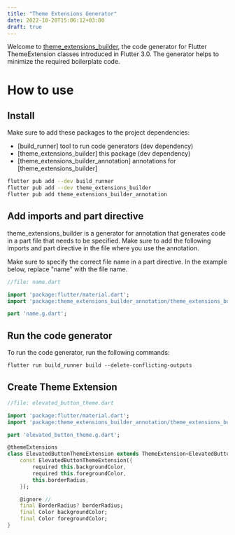 ```yaml
---
title: "Theme Extensions Generator"
date: 2022-10-20T15:06:12+03:00
draft: true
---
```


Welcome to [theme_extensions_builder](https://github.com/pro100andrey/theme_extensions_builder), the code generator for Flutter ThemeExtension classes introduced in Flutter 3.0. The generator helps to minimize the required boilerplate code.

# How to use
## Install

Make sure to add these packages to the project dependencies:
- [build_runner] tool to run code generators (dev dependency)
- [theme_extensions_builder] this package (dev dependency)
- [theme_extensions_builder_annotation] annotations for [theme_extensions_builder]


```bash
flutter pub add --dev build_runner
flutter pub add --dev theme_extensions_builder
flutter pub add theme_extensions_builder_annotation
```

## Add imports and part directive
theme_extensions_builder is a generator for annotation that generates code in a part file that needs to be specified. Make sure to add the following imports and part directive in the file where you use the annotation.

Make sure to specify the correct file name in a part directive. In the example below, replace "name" with the file name.


```dart
//file: name.dart

import 'package:flutter/material.dart';
import 'package:theme_extensions_builder_annotation/theme_extensions_builder_annotation.dart';

part 'name.g.dart';
```

## Run the code generator
To run the code generator, run the following commands:

```console
flutter run build_runner build --delete-conflicting-outputs
```

## Create Theme Extension

```dart
//file: elevated_button_theme.dart

import 'package:flutter/material.dart';
import 'package:theme_extensions_builder_annotation/theme_extensions_builder_annotation.dart';

part 'elevated_button_theme.g.dart';

@themeExtensions
class ElevatedButtonThemeExtension extends ThemeExtension<ElevatedButtonThemeExtension> with _$ThemeExtensionMixin {
    const ElevatedButtonThemeExtension({
        required this.backgroundColor,
        required this.foregroundColor,
        this.borderRadius,
    });

    @ignore // 
    final BorderRadius? borderRadius;
    final Color backgroundColor;
    final Color foregroundColor;
}
```

